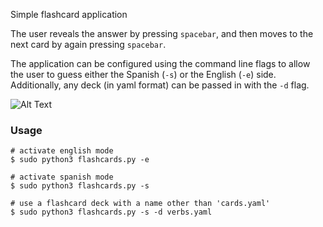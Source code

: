 Simple flashcard application

The user reveals the answer by pressing `spacebar`, and then moves to the next card by again pressing `spacebar`. 

The application can be configured using the command line flags to allow the user to guess either the Spanish (`-s`) or the English (`-e`) side. Additionally, any deck (in yaml format) can be passed in with the `-d` flag.

![Alt Text](https://imgur.com/a/PjDzWsl.gif)

### Usage

```
# activate english mode
$ sudo python3 flashcards.py -e

# activate spanish mode
$ sudo python3 flashcards.py -s

# use a flashcard deck with a name other than 'cards.yaml'
$ sudo python3 flashcards.py -s -d verbs.yaml
```
